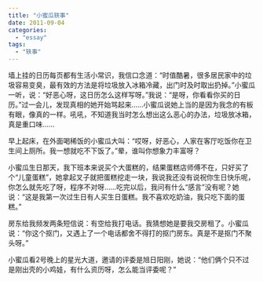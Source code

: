 ```yaml
---
title: "小蜜瓜轶事"
date: 2011-09-04
categories: 
  - "essay"
tags: 
  - "轶事"
---
```


墙上挂的日历每页都有生活小常识，我信口念道：“时值酷暑，很多居民家中的垃圾容易变臭，最有效的方法是将垃圾放入冰箱冷藏，出门时及时取出扔掉。”小蜜瓜一听，说：“好恶心呀，这日历怎么这样写呀。”我说：“是呀，你看看你买的日历。”过一会儿，发现真相的她开始骂起来……小蜜瓜说她上当的是因为我念的有板有眼，像真的一样。吼吼，不知道我当时怎么想出这么恶心的办法，垃圾放冰箱，真是重口味……

早上起床，在外面喝稀饭的小蜜瓜大叫：“哎呀，好恶心，人家在客厅吃饭你在卫生间上厕所。我一想就吃不下饭了。”晕，谁叫你想象力丰富呀？

小蜜瓜生日那天，我下班本来说买个大蛋糕的，结果蛋糕店师傅不在，只好买了个“儿童蛋糕”，她拿起叉子就把蛋糕挖走一块，我说我还没有说祝你生日快乐呢，你怎么就先吃了呀，程序不对呀……吃完以后，我问有什么“感言”没有呢？她说：“这是我第一次过生日有人买生日蛋糕。我不喜欢吃奶油，我只吃下面的蛋糕。”

房东给我频发两条短信说：有空给我打电话。我猜想她是要我交房租了。小蜜瓜说：“你这个抠门，又遇上了一个电话都舍不得打的抠门房东。真是不是抠门不聚头呀。”

小蜜瓜看2号晚上的星光大道，邀请的评委是旭日阳刚，她说：“他们俩个只不过是刚出壳的小鸡娃，有什么资历呀，怎么能当评委呢？”
